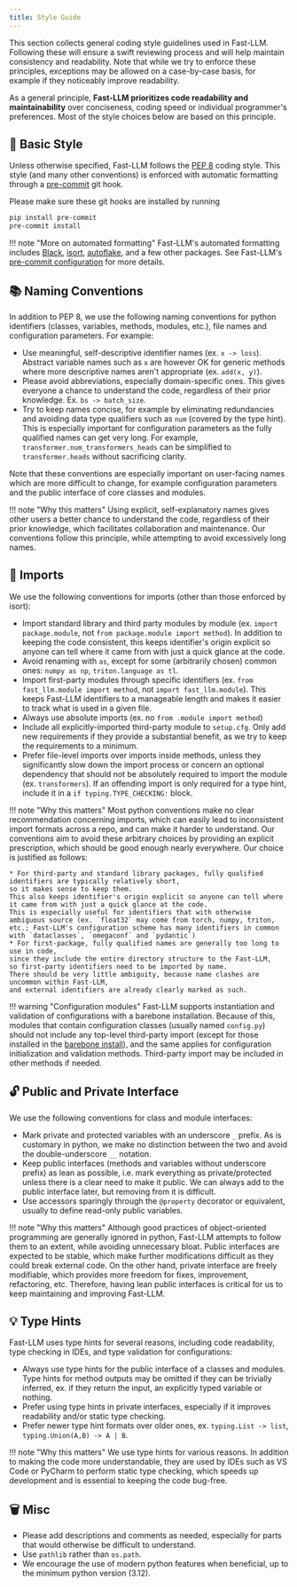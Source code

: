 ```yaml
---
title: Style Guide
---
```


This section collects general coding style guidelines used in Fast-LLM.
Following these will ensure a swift reviewing process and will help maintain consistency and readability.
Note that while we try to enforce these principles,
exceptions may be allowed on a case-by-case basis, for example if they noticeably improve readability.

As a general principle, **Fast-LLM prioritizes code readability and maintainability** over conciseness,
coding speed or individual programmer's preferences.
Most of the style choices below are based on this principle.

## 🎯 Basic Style

Unless otherwise specified, Fast-LLM follows the [PEP 8](https://peps.python.org/pep-0008/) coding style.
This style (and many other conventions) is enforced with automatic formatting through a [pre-commit](https://pre-commit.com/) git hook.

Please make sure these git hooks are installed by running

```bash
pip install pre-commit
pre-commit install
```

!!! note "More on automated formatting"
    Fast-LLM's automated formatting includes [Black](https://black.readthedocs.io/en/stable/),
    [isort](https://pycqa.github.io/isort/), [autoflake](https://github.com/PyCQA/autoflake), and a few other packages.
    See Fast-LLM's [pre-commit configuration](https://github.com/ServiceNow/Fast-LLM/blob/main/.pre-commit-config.yaml) for more details.

## 📚 Naming Conventions

In addition to PEP 8, we use the following naming conventions for python identifiers (classes, variables, methods, modules, etc.),
file names and configuration parameters.
For example:

*   Use meaningful, self-descriptive identifier names (ex. `x -> loss`).
Abstract variable names such as `x` are however OK for generic methods where more descriptive names aren't appropriate (ex. `add(x, y)`).
*   Please avoid abbreviations, especially domain-specific ones.
This gives everyone a chance to understand the code, regardless of their prior knowledge. Ex. `bs -> batch_size`.
*   Try to keep names concise, for example by eliminating redundancies
and avoiding data type qualifiers such as `num` (covered by the type hint).
This is especially important for configuration parameters as the fully qualified names can get very long.
For example, `transformer.num_transformers_heads` can be simplified to `transformer.heads` without sacrificing clarity.

Note that these conventions are especially important on user-facing names which are more difficult to change,
for example configuration parameters and the public interface of core classes and modules.

!!! note "Why this matters"
    Using explicit, self-explanatory names gives other users a better chance to understand the code,
    regardless of their prior knowledge, which facilitates collaboration and maintenance.
    Our conventions follow this principle, while attempting to avoid excessively long names.

## 🛬 Imports

We use the following conventions for imports (other than those enforced by isort):

*   Import standard library and third party modules by module (ex. `import package.module`, not `from package.module import method`).
In addition to keeping the code consistent, this keeps identifier's origin explicit so anyone can tell where it came from with just a quick glance at the code.
*   Avoid renaming with `as`, except for some (arbitrarily chosen) common ones: `numpy as np`, `triton.language as tl`.
*   Import first-party modules through specific identifiers (ex. `from fast_llm.module import method`, not `import fast_llm.module`). This keeps Fast-LLM identifiers to a manageable length and makes it easier to track what is used in a given file.
*   Always use absolute imports (ex. no `from .module import method`)
*   Include all explicitly-imported third-party module to `setup.cfg`.
Only add new requirements if they provide a substantial benefit,
as we try to keep the requirements to a minimum.
*   Prefer file-level imports over imports inside methods, unless they significantly slow down the import process
or concern an optional dependency that should not be absolutely required to import the module (ex. `transformers`).
If an offending import is only required for a type hint, include it in a `if typing.TYPE_CHECKING:` block.

!!! note "Why this matters"
    Most python conventions make no clear recommendation concerning imports,
    which can easily lead to inconsistent import formats across a repo, and can make it harder to understand.
    Our conventions aim to avoid these arbitrary choices by providing an explicit prescription,
    which should be good enough nearly everywhere. Our choice is justified as follows:

    * For third-party and standard library packages, fully qualified identifiers are typically relatively short,
    so it makes sense to keep them.
    This also keeps identifier's origin explicit so anyone can tell where it came from with just a quick glance at the code.
    This is especially useful for identifiers that with otherwise ambiguous source (ex. `float32` may come from torch, numpy, triton, etc.; Fast-LLM's configuration scheme has many identifiers in common with `dataclasses`, `omegaconf` and `pydantic`)
    * For first-package, fully qualified names are generally too long to use in code,
    since they include the entire directory structure to the Fast-LLM,
    so first-party identifiers need to be imported by name.
    There should be very little ambiguity, because name clashes are uncommon within Fast-LLM,
    and external identifiers are already clearly marked as such.

!!! warning "Configuration modules"
    Fast-LLM supports instantiation and validation of configurations with a barebone installation.
    Because of this, modules that contain configuration classes (usually named `config.py`)
    should not include any top-level third-party import (except for those installed in the [barebone install](https://github.com/ServiceNow/Fast-LLM/blob/main/setup.cfg)),
    and the same applies for configuration initialization and validation methods.
    Third-party import may be included in other methods if needed.

## 🔓 Public and Private Interface

We use the following conventions for class and module interfaces:

*   Mark private and protected variables with an underscore `_` prefix.
As is customary in python, we make no distinction between the two and avoid the double-underscore `__` notation.
*   Keep public interfaces (methods and variables without underscore prefix) as lean as possible,
i.e. mark everything as private/protected unless there is a clear need to make it public.
We can always add to the public interface later, but removing from it is difficult.
*   Use accessors sparingly through the `@property` decorator or equivalent,
usually to define read-only public variables.

!!! note "Why this matters"
    Although good practices of object-oriented programming are generally ignored in python,
    Fast-LLM attempts to follow them to an extent, while avoiding unnecessary bloat.
    Public interfaces are expected to be stable,
    which make further modifications difficult as they could break external code.
    On the other hand, private interface are freely modifiable,
    which provides more freedom for fixes, improvement, refactoring, etc.
    Therefore, having lean public interfaces is critical for us to keep maintaining and improving Fast-LLM.

## 💡 Type Hints

Fast-LLM uses type hints for several reasons, including code readability, type checking in IDEs,
and type validation for configurations:

*   Always use type hints for the public interface of a classes and modules.
Type hints for method outputs may be omitted if they can be trivially inferred,
ex. if they return the input, an explicitly typed variable or nothing.
*   Prefer using type hints in private interfaces, especially if it improves readability and/or static type checking.
*   Prefer newer type hint formats over older ones, ex. `typing.List -> list`, `typing.Union(A,B) -> A | B`.

!!! note "Why this matters"
    We use type hints for various reasons. In addition to making the code more understandable,
    they are used by IDEs such as VS Code or PyCharm to perform static type checking,
    which speeds up development and is essential to keeping the code bug-free.

## 🗑️ Misc

*   Please add descriptions and comments as needed, especially for parts that would otherwise be difficult to understand.
*   Use `pathlib` rather than `os.path`.
*   We encourage the use of modern python features when beneficial, up to the minimum python version (3.12).
